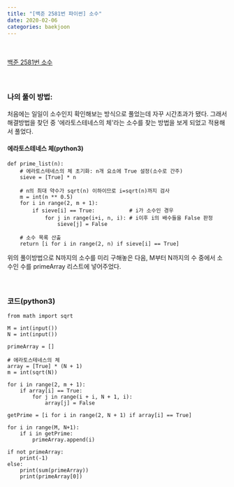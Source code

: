 ```yaml
---
title: "[백준 2581번 파이썬] 소수"
date: 2020-02-06
categories: baekjoon
---
```


<br><br>
[백준 2581번 소수](https://www.acmicpc.net/problem/2581)
<br><br><br>



### 나의 풀이 방법:<br>
처음에는 일일이 소수인지 확인해보는 방식으로 풀었는데 자꾸 시간초과가 됐다. 그래서 해결방법을 찾던 중 '에라토스테네스의 체'라는 소수를 찾는 방법을 보게 되었고 적용해서 풀었다.<br>

#### 에라토스테네스 체(python3)
```
def prime_list(n):
    # 에라토스테네스의 체 초기화: n개 요소에 True 설정(소수로 간주)
    sieve = [True] * n

    # n의 최대 약수가 sqrt(n) 이하이므로 i=sqrt(n)까지 검사
    m = int(n ** 0.5)
    for i in range(2, m + 1):
        if sieve[i] == True:           # i가 소수인 경우
            for j in range(i+i, n, i): # i이후 i의 배수들을 False 판정
                sieve[j] = False

    # 소수 목록 산출
    return [i for i in range(2, n) if sieve[i] == True]
```

위의 풀이방법으로 N까지의 소수를 미리 구해놓은 다음, M부터 N까지의 수 중에서 소수인 수를 primeArray 리스트에 넣어주었다.
<br><br><br>


### 코드(python3)
```
from math import sqrt

M = int(input())
N = int(input())

primeArray = []

# 에라토스테네스의 체
array = [True] * (N + 1)
m = int(sqrt(N))

for i in range(2, m + 1):
    if array[i] == True:
        for j in range(i + i, N + 1, i):
            array[j] = False

getPrime = [i for i in range(2, N + 1) if array[i] == True]

for i in range(M, N+1):
    if i in getPrime:
        primeArray.append(i)

if not primeArray:
    print(-1)
else:
    print(sum(primeArray))
    print(primeArray[0])

```
